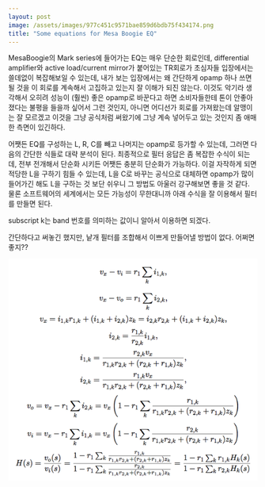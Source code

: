 ```yaml
---
layout: post
image: /assets/images/977c451c9571bae859d6bdb75f434174.png
title: "Some equations for Mesa Boogie EQ"
---
```



MesaBoogie의 Mark series에 들어가는 EQ는 매우 단순한 회로인데, differential amplifier와 active load/current mirror가 붙어있는 TR회로가 초심자들 입장에서는 쓸데없이 복잡해보일 수 있는데, 내가 보는 입장에서는 왜 간단하게 opamp 하나 쓰면 될 것을 이 회로를 계속해서 고집하고 있는지 잘 이해가 되진 않는다. 이것도 악기라 생각해서 오히려 성능이 (훨씬) 좋은 opamp로 바꾼다고 하면 소비자들한테 톤이 안좋아졌다는 불평을 들을까 싶어서 그런 것인지, 아니면 어디선가 회로를 가져왔는데 알맹이는 잘 모르겠고 이것을 그냥 공식처럼 써왔기에 그냥 계속 넣어두고 있는 것인지 좀 애매한 측면이 있긴하다.




어쨋든 EQ를 구성하는 L, R, C를 빼고 나머지는 opamp로 등가할 수 있는데, 그러면 다음의 간단한 식들로 대략 분석이 된다. 최종적으로 필터 응답은 좀 복잡한 수식이 되는데, 전부 전개해서 단순화 시키든 어쨋든 충분히 단순화가 가능하다. 이걸 자작하게 되면 적당한 L을 구하기 힘들 수 있는데, L을 C로 바꾸는 공식으로 대체하면 opamp가 많이 들어가긴 해도 L을 구하는 것 보단 쉬우니 그 방법도 아울러 강구해보면 좋을 것 같다. 물론 소프트웨어의 세계에서는 모든 가능성이 무한대니까 아래 수식을 잘 이용해서 필터를 만들면 된다.




subscript k는 band 번호를 의미하는 값이니 알아서 이용하면 되겠다.




간단하다고 써놓긴 했지만, 낱개 필터를 조합해서 이쁘게 만들어낼 방법이 없다. 어쩌면 좋지??






![image](/assets/images/977c451c9571bae859d6bdb75f434174.png)










